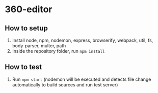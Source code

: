 # 360-editor
## How to setup
1. Install node, npm, nodemon, express, browserify, webpack, util, fs, body-parser, multer, path
1. Inside the repository folder, run `npm install`
## How to test
1. Run `npm start` (nodemon will be executed and detects file change automatically to build sources and run test server)
